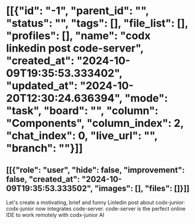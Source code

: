 # [[{"id": "-1", "parent_id": "", "status": "", "tags": [], "file_list": [], "profiles": [], "name": "codx linkedin post code-server", "created_at": "2024-10-09T19:35:53.333402", "updated_at": "2024-10-20T12:30:24.636394", "mode": "task", "board": "<none>", "column": "Components", "column_index": 2, "chat_index": 0, "live_url": "", "branch": ""}]]
## [[{"role": "user", "hide": false, "improvement": false, "created_at": "2024-10-09T19:35:53.333502", "images": [], "files": []}]]
Let's create a motivating, brief and funny Linledin post about codx-junior:
codx-junior now integrates code-server. code-server is the perfect online IDE to work remotely with codx-junior AI